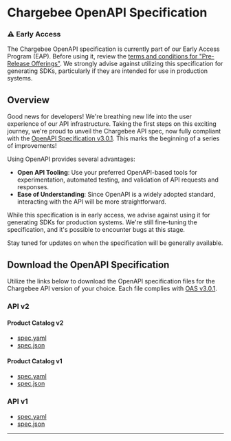 # Chargebee OpenAPI Specification

### ⚠️ Early Access

The Chargebee OpenAPI specification is currently part of our Early Access Program (EAP). Before using it, review the [terms and conditions for "Pre-Release Offerings"](https://www.chargebee.com/company/terms/#your_rights). We strongly advise against utilizing this specification for generating SDKs, particularly if they are intended for use in production systems.

## Overview

Good news for developers! We're breathing new life into the user experience of our API infrastructure. Taking the first steps on this exciting journey, we're proud to unveil the Chargebee API spec, now fully compliant with the [OpenAPI Specification v3.0.1](https://spec.openapis.org/oas/v3.0.1). This marks the beginning of a series of improvements!

Using OpenAPI provides several advantages:
- **Open API Tooling**: Use your preferred OpenAPI-based tools for experimentation, automated testing, and validation of API requests and responses.
- **Ease of Understanding**: Since OpenAPI is a widely adopted standard, interacting with the API will be more straightforward.

While this specification is in early access, we advise against using it for generating SDKs for production systems. We're still fine-tuning the specification, and it's possible to encounter bugs at this stage.

Stay tuned for updates on when the specification will be generally available.

## Download the OpenAPI Specification
Utilize the links below to download the OpenAPI specification files for the Chargebee API version of your choice. Each file complies with [OAS v3.0.1](https://spec.openapis.org/oas/v3.0.1).

### API v2 
#### Product Catalog v2
- [spec.yaml](https://d2vwb529wjnjtk.cloudfront.net/v2-pcv2/index.yaml)
- [spec.json](https://d2vwb529wjnjtk.cloudfront.net/v2-pcv2/index.json)

#### Product Catalog v1 
- [spec.yaml](https://d2vwb529wjnjtk.cloudfront.net/v2-pcv1/index.yaml)
- [spec.json](https://d2vwb529wjnjtk.cloudfront.net/v2-pcv1/index.json)

### API v1
- [spec.yaml](https://d2vwb529wjnjtk.cloudfront.net/v1/index.yaml)
- [spec.json](https://d2vwb529wjnjtk.cloudfront.net/v1/index.json)

---
